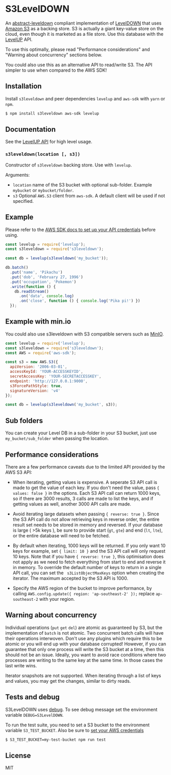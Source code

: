 # S3LevelDOWN

An [abstract-leveldown](https://github.com/Level/abstract-leveldown) compliant implementation of [LevelDOWN](https://github.com/Level/leveldown) that uses [Amazon S3](https://aws.amazon.com/s3/) as a backing store. S3 is actually a giant key-value store on the cloud, even though it is marketed as a file store. Use this database with the [LevelUP](https://github.com/Level/levelup/) API.

To use this optimally, please read "Performance considerations" and "Warning about concurrency" sections below.

You could also use this as an alternative API to read/write S3. The API simpler to use when compared to the AWS SDK!

## Installation

Install `s3leveldown` and peer dependencies `levelup` and `aws-sdk` with `yarn` or `npm`.

```bash
$ npm install s3leveldown aws-sdk levelup
```

## Documentation

See the [LevelUP API](https://github.com/Level/levelup#api) for high level usage.

### `s3leveldown(location [, s3])`

Constructor of `s3leveldown` backing store. Use with `levelup`.

Arguments:
* `location` name of the S3 bucket with optional sub-folder. Example `mybucket` or `mybucket/folder`.
* `s3` Optional `AWS.S3` client from `aws-sdk`. A default client will be used if not specified.

## Example

Please refer to the [AWS SDK docs to set up your API credentials](http://docs.aws.amazon.com/sdk-for-javascript/v2/developer-guide/setting-credentials-node.html) before using.

```js
const levelup = require('levelup');
const s3leveldown = require('s3leveldown');

const db = levelup(s3leveldown('my_bucket'));

db.batch()
  .put('name', 'Pikachu')
  .put('dob', 'February 27, 1996')
  .put('occupation', 'Pokemon')
  .write(function () { 
    db.readStream()
      .on('data', console.log)
      .on('close', function () { console.log('Pika pi!') })
  });
```

## Example with min.io

You could also use s3leveldown with S3 compatible servers such as [MinIO](https://github.com/minio/minio).

```js
const levelup = require('levelup');
const s3leveldown = require('s3leveldown');
const AWS = require('aws-sdk');

const s3 = new AWS.S3({
  apiVersion: '2006-03-01',
  accessKeyId: 'YOUR-ACCESSKEYID',
  secretAccessKey: 'YOUR-SECRETACCESSKEY',
  endpoint: 'http://127.0.0.1:9000',
  s3ForcePathStyle: true,
  signatureVersion: 'v4'
});

const db = levelup(s3leveldown('my_bucket', s3));
```

## Sub folders

You can create your Level DB in a sub-folder in your S3 bucket, just use `my_bucket/sub_folder` when passing the location.

## Performance considerations

There are a few performance caveats due to the limited API provided by the AWS S3 API:

* When iterating, getting values is expensive. A seperate S3 API call is made to get the value of each key. If you don't need the value, pass `{ values: false }` in the options. Each S3 API call can return 1000 keys, so if there are 3000 results, 3 calls are made to list the keys, and if getting values as well, another 3000 API calls are made.

* Avoid iterating large datasets when passing `{ reverse: true }`. Since the S3 API call do not allow retrieving keys in reverse order, the entire result set needs to be stored in memory and reversed. If your database is large ( >5k keys ), be sure to provide start (`gt`, `gte`) and end (`lt`, `lte`), or the entire database will need to be fetched.

* By default when iterating, 1000 keys will be returned. If you only want 10 keys for example, set `{ limit: 10 }` and the S3 API call will only request 10 keys. Note that if you have `{ reverse: true }`, this optimisation does not apply as we need to fetch everything from start to end and reverse it in memory. To override the default number of keys to return in a single API call,  you can set the ` s3ListObjectMaxKeys` option when creating the iterator. The maximum accepted by the S3 API is 1000.

* Specify the AWS region of the bucket to improve performance, by calling `AWS.config.update({ region: 'ap-southeast-2' });` replace `ap-southeast-2` with your region.

## Warning about concurrency

Individual operations (`put` `get` `del`) are atomic as guaranteed by S3, but the implementation of `batch` is not atomic. Two concurrent batch calls will have their operations interwoven. Don't use any plugins which require this to be atomic or you will end up with your database corrupted! However, if you can guarantee that only one process will write the S3 bucket at a time, then this should not be an issue. Ideally, you want to avoid race conditions where two processes are writing to the same key at the same time. In those cases the last write wins.

Iterator snapshots are not supported. When iterating through a list of keys and values, you may get the changes, similar to dirty reads.

## Tests and debug

S3LevelDOWN uses [debug](https://github.com/visionmedia/debug). To see debug message set the environment variable `DEBUG=S3LevelDOWN`.

To run the test suite, you need to set a S3 bucket to the environment variable `S3_TEST_BUCKET`. Also be sure to [set your AWS credentials](http://docs.aws.amazon.com/cli/latest/userguide/cli-chap-getting-started.html)

```bash
$ S3_TEST_BUCKET=my-test-bucket npm run test
```

## License

MIT
